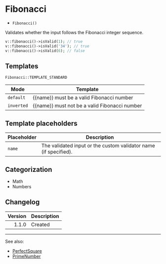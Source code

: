 # Fibonacci

- `Fibonacci()`

Validates whether the input follows the Fibonacci integer sequence.

```php
v::fibonacci()->isValid(1); // true
v::fibonacci()->isValid('34'); // true
v::fibonacci()->isValid(6); // false
```

## Templates

`Fibonacci::TEMPLATE_STANDARD`

| Mode       | Template                                      |
|------------|-----------------------------------------------|
| `default`  | {{name}} must be a valid Fibonacci number     |
| `inverted` | {{name}} must not be a valid Fibonacci number |

## Template placeholders

| Placeholder | Description                                                      |
|-------------|------------------------------------------------------------------|
| `name`      | The validated input or the custom validator name (if specified). |

## Categorization

- Math
- Numbers

## Changelog

| Version | Description |
|--------:|-------------|
|   1.1.0 | Created     |

***
See also:

- [PerfectSquare](PerfectSquare.md)
- [PrimeNumber](PrimeNumber.md)
